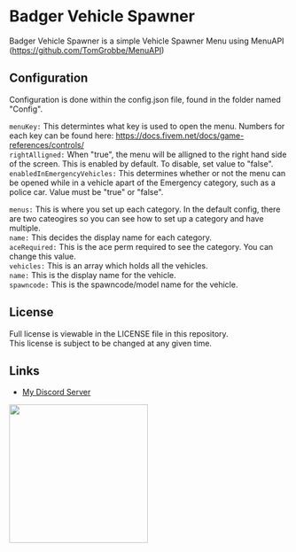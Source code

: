# Badger Vehicle Spawner
Badger Vehicle Spawner is a simple Vehicle Spawner Menu using MenuAPI (https://github.com/TomGrobbe/MenuAPI)

## Configuration
Configuration is done within the config.json file, found in the folder named "Config".

`menuKey:` This determintes what key is used to open the menu. Numbers for each key can be found here: https://docs.fivem.net/docs/game-references/controls/  
`rightAlligned:` When "true", the menu will be alligned to the right hand side of the screen. This is enabled by default. To disable, set value to "false".  
`enabledInEmergencyVehicles:` This determines whether or not the menu can be opened while in a vehicle apart of the Emergency category, such as a police car. Value must be "true" or "false".  

`menus:` This is where you set up each category. In the default config, there are two cateogires so you can see how to set up a category and have multiple.  
  `name:` This decides the display name for each category.  
  `aceRequired:` This is the ace perm required to see the category. You can change this value.  
  `vehicles:` This is an array which holds all the vehicles.  
    `name:` This is the display name for the vehicle.  
    `spawncode:` This is the spawncode/model name for the vehicle.  

## License
Full license is viewable in the LICENSE file in this repository.  
This license is subject to be changed at any given time.

## Links
- [My Discord Server](https://discord.gg/TFCQE8d)

<a href="https://discord.com/invite/TFCQE8d"><img src="https://github.com/ChonkyBadger/ChonkyBadger/blob/main/Badger%20Icon.jpg" allign="left" width="250" >
